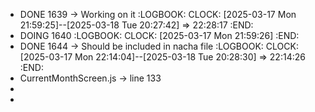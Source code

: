 - DONE 1639 -> Working on it
  :LOGBOOK:
  CLOCK: [2025-03-17 Mon 21:59:25]--[2025-03-18 Tue 20:27:42] =>  22:28:17
  :END:
- DOING 1640
  :LOGBOOK:
  CLOCK: [2025-03-17 Mon 21:59:26]
  :END:
- DONE 1644 -> Should be included in nacha file
  :LOGBOOK:
  CLOCK: [2025-03-17 Mon 22:14:04]--[2025-03-18 Tue 20:28:30] =>  22:14:26
  :END:
- CurrentMonthScreen.js -> line 133
-
-